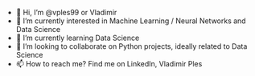 - 👋 Hi, I’m @vples99 or Vladimir
- 👀 I’m currently interested in Machine Learning / Neural Networks and Data Science
- 🌱 I’m currently learning Data Science
- 💞️ I’m looking to collaborate on Python projects, ideally related to Data Science
- 📫 How to reach me? Find me on LinkedIn, Vladimir Ples

<!---
vples99/vples99 is a ✨ special ✨ repository because its `README.md` (this file) appears on your GitHub profile.
You can click the Preview link to take a look at your changes.
--->
